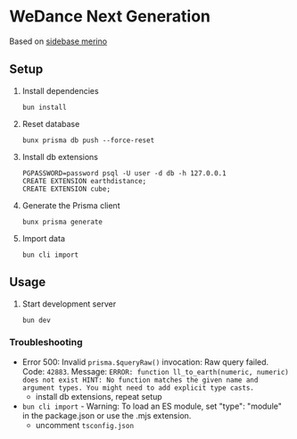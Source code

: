 # WeDance Next Generation

Based on [sidebase merino](https://sidebase.io/)

## Setup

1. Install dependencies

    ```
    bun install
    ```

2. Reset database

    ```
    bunx prisma db push --force-reset
    ```

3. Install db extensions

    ```
    PGPASSWORD=password psql -U user -d db -h 127.0.0.1
    CREATE EXTENSION earthdistance;
    CREATE EXTENSION cube;
    ```

4. Generate the Prisma client

    ```
    bunx prisma generate
    ```

5. Import data
    ```
    bun cli import
    ```

## Usage

1. Start development server
    ```
    bun dev
    ```

### Troubleshooting

-   Error 500: Invalid `prisma.$queryRaw()` invocation: Raw query failed. Code: `42883`. Message: `ERROR: function ll_to_earth(numeric, numeric) does not exist HINT: No function matches the given name and argument types. You might need to add explicit type casts.`
    -   install db extensions, repeat setup
-   `bun cli import` - Warning: To load an ES module, set "type": "module" in the package.json or use the .mjs extension.
    -   uncomment `tsconfig.json`
